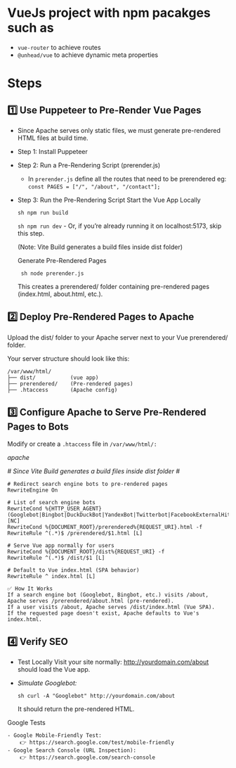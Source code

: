 # VueJs project with npm pacakges such as   
- `vue-router`  to achieve routes  
- `@unhead/vue` to achieve dynamic meta properties


# Steps
## 1️⃣ Use Puppeteer to Pre-Render Vue Pages ##
- Since Apache serves only static files, we must generate pre-rendered HTML files at build time.

- Step 1: Install Puppeteer

- Step 2: Run a Pre-Rendering Script (prerender.js)
    - In `prerender.js` define all the routes that need to be prerendered eg:  `const PAGES = ["/", "/about", "/contact"];`

- Step 3: Run the Pre-Rendering Script
    Start the Vue App Locally

    `sh npm run build `

    `sh npm run dev` - Or, if you’re already running it on localhost:5173, skip this step.

    (Note: Vite Build generates a build files inside dist folder)

    Generate Pre-Rendered Pages

    ` sh node prerender.js`

    This creates a prerendered/ folder containing pre-rendered pages (index.html, about.html, etc.).

## 2️⃣ Deploy Pre-Rendered Pages to Apache ##
Upload the dist/ folder to your Apache server next to your Vue prerendered/ folder.

Your server structure should look like this:

    /var/www/html/
    ├── dist/           (vue app)
    ├── prerendered/    (Pre-rendered pages)
    ├── .htaccess       (Apache config)

## 3️⃣ Configure Apache to Serve Pre-Rendered Pages to Bots ##
Modify or create a `.htaccess` file in `/var/www/html/:`

*apache*

*# Since Vite Build generates a build files inside dist folder #*

    # Redirect search engine bots to pre-rendered pages
    RewriteEngine On

    # List of search engine bots
    RewriteCond %{HTTP_USER_AGENT} (Googlebot|Bingbot|DuckDuckBot|YandexBot|Twitterbot|FacebookExternalHit) [NC]
    RewriteCond %{DOCUMENT_ROOT}/prerendered%{REQUEST_URI}.html -f
    RewriteRule ^(.*)$ /prerendered/$1.html [L]

    # Serve Vue app normally for users
    RewriteCond %{DOCUMENT_ROOT}/dist%{REQUEST_URI} -f
    RewriteRule ^(.*)$ /dist/$1 [L]

    # Default to Vue index.html (SPA behavior)
    RewriteRule ^ index.html [L]

    ✅ How It Works
    If a search engine bot (Googlebot, Bingbot, etc.) visits /about, Apache serves /prerendered/about.html (pre-rendered).
    If a user visits /about, Apache serves /dist/index.html (Vue SPA).
    If the requested page doesn't exist, Apache defaults to Vue's index.html.

## 4️⃣ Verify SEO ##
- Test Locally
    Visit your site normally:
    http://yourdomain.com/about should load the Vue app.

- *Simulate Googlebot:*

    `sh curl -A "Googlebot" http://yourdomain.com/about`

    It should return the pre-rendered HTML.

Google Tests

    - Google Mobile-Friendly Test:
        👉 https://search.google.com/test/mobile-friendly
    - Google Search Console (URL Inspection):
        👉 https://search.google.com/search-console